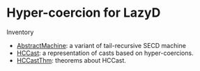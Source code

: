 # Hyper-coercion for LazyD

Inventory

* [AbstractMachine](./AbstractMachine.agda): a variant of tail-recursive SECD machine
* [HCCast](./HCCast.agda): a representation of casts based on hyper-coercions.
* [HCCastThm](./HCCastThm.agda): theorems about HCCast.

